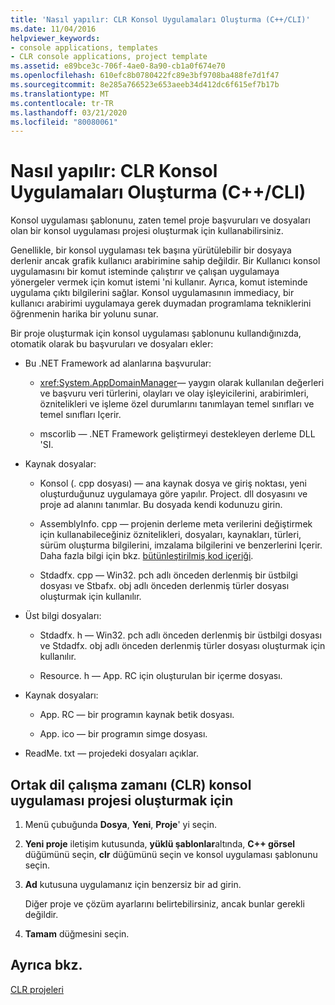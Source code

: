 ```yaml
---
title: 'Nasıl yapılır: CLR Konsol Uygulamaları Oluşturma (C++/CLI)'
ms.date: 11/04/2016
helpviewer_keywords:
- console applications, templates
- CLR console applications, project template
ms.assetid: e89bce3c-706f-4ae0-8a90-cb1a0f674e70
ms.openlocfilehash: 610efc8b0780422fc89e3bf9708ba488fe7d1f47
ms.sourcegitcommit: 8e285a766523e653aeeb34d412dc6f615ef7b17b
ms.translationtype: MT
ms.contentlocale: tr-TR
ms.lasthandoff: 03/21/2020
ms.locfileid: "80080061"
---
```

# <a name="how-to-create-clr-console-applications-ccli"></a>Nasıl yapılır: CLR Konsol Uygulamaları Oluşturma (C++/CLI)

Konsol uygulaması şablonunu, zaten temel proje başvuruları ve dosyaları olan bir konsol uygulaması projesi oluşturmak için kullanabilirsiniz.

Genellikle, bir konsol uygulaması tek başına yürütülebilir bir dosyaya derlenir ancak grafik kullanıcı arabirimine sahip değildir. Bir Kullanıcı konsol uygulamasını bir komut isteminde çalıştırır ve çalışan uygulamaya yönergeler vermek için komut istemi 'ni kullanır. Ayrıca, komut isteminde uygulama çıktı bilgilerini sağlar. Konsol uygulamasının immediacy, bir kullanıcı arabirimi uygulamaya gerek duymadan programlama tekniklerini öğrenmenin harika bir yolunu sunar.

Bir proje oluşturmak için konsol uygulaması şablonunu kullandığınızda, otomatik olarak bu başvuruları ve dosyaları ekler:

- Bu .NET Framework ad alanlarına başvurular:

   - <xref:System.AppDomainManager>— yaygın olarak kullanılan değerleri ve başvuru veri türlerini, olayları ve olay işleyicilerini, arabirimleri, öznitelikleri ve işleme özel durumlarını tanımlayan temel sınıfları ve temel sınıfları Içerir.

   - mscorlib — .NET Framework geliştirmeyi destekleyen derleme DLL 'SI.

- Kaynak dosyalar:

   - Konsol (. cpp dosyası) — ana kaynak dosya ve giriş noktası, yeni oluşturduğunuz uygulamaya göre yapılır. Project. dll dosyasını ve proje ad alanını tanımlar. Bu dosyada kendi kodunuzu girin.

   - AssemblyInfo. cpp — projenin derleme meta verilerini değiştirmek için kullanabileceğiniz öznitelikleri, dosyaları, kaynakları, türleri, sürüm oluşturma bilgilerini, imzalama bilgilerini ve benzerlerini Içerir. Daha fazla bilgi için bkz. [bütünleştirilmiş kod içeriği](/dotnet/framework/app-domains/assembly-contents).

   - Stdadfx. cpp — Win32. pch adlı önceden derlenmiş bir üstbilgi dosyası ve Stbafx. obj adlı önceden derlenmiş türler dosyası oluşturmak için kullanılır.

- Üst bilgi dosyaları:

   - Stdadfx. h — Win32. pch adlı önceden derlenmiş bir üstbilgi dosyası ve Stdadfx. obj adlı önceden derlenmiş türler dosyası oluşturmak için kullanılır.

   - Resource. h — App. RC için oluşturulan bir içerme dosyası.

- Kaynak dosyaları:

   - App. RC — bir programın kaynak betik dosyası.

   - App. ico — bir programın simge dosyası.

- ReadMe. txt — projedeki dosyaları açıklar.

## <a name="to-create-a-common-language-runtime-clr-console-app-project"></a>Ortak dil çalışma zamanı (CLR) konsol uygulaması projesi oluşturmak için

1. Menü çubuğunda **Dosya**, **Yeni**, **Proje**' yi seçin.

1. **Yeni proje** iletişim kutusunda, **yüklü şablonlar**altında,  **C++ görsel** düğümünü seçin, **clr** düğümünü seçin ve konsol uygulaması şablonunu seçin.

1. **Ad** kutusuna uygulamanız için benzersiz bir ad girin.

   Diğer proje ve çözüm ayarlarını belirtebilirsiniz, ancak bunlar gerekli değildir.

1. **Tamam** düğmesini seçin.

## <a name="see-also"></a>Ayrıca bkz.

[CLR projeleri](../build/reference/files-created-for-clr-projects.md)
